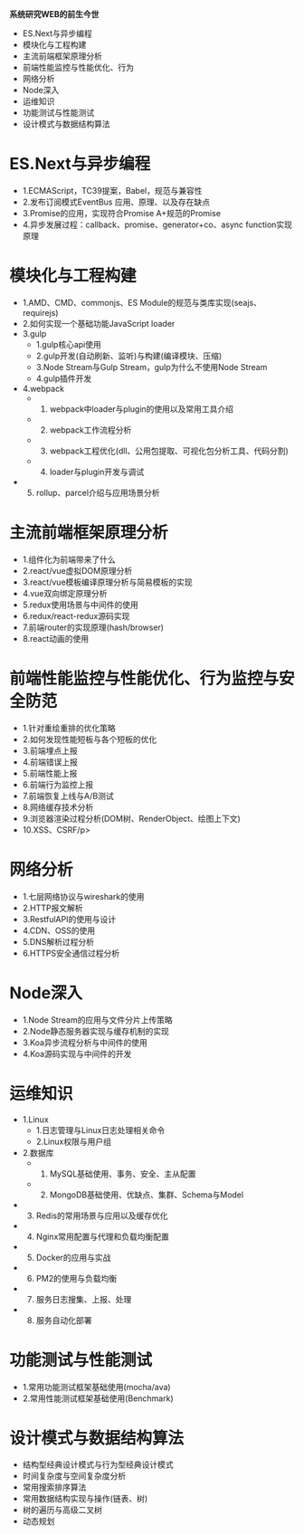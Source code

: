 **系统研究WEB的前生今世**

- ES.Next与异步编程
- 模块化与工程构建
- 主流前端框架原理分析
- 前端性能监控与性能优化、行为
- 网络分析
- Node深入
- 运维知识
- 功能测试与性能测试
- 设计模式与数据结构算法


# ES.Next与异步编程

- 1.ECMAScript，TC39提案，Babel，规范与兼容性
- 2.发布订阅模式EventBus 应用、原理、以及存在缺点
- 3.Promise的应用，实现符合Promise A+规范的Promise
- 4.异步发展过程：callback、promise、generator+co、async function实现原理

# 模块化与工程构建

- 1.AMD、CMD、commonjs、ES Module的规范与类库实现(seajs、requirejs)
- 2.如何实现一个基础功能JavaScript loader
- 3.gulp
	- 1.gulp核心api使用
	- 2.gulp开发(自动刷新、监听)与构建(编译模块、压缩)
	- 3.Node Stream与Gulp Stream，gulp为什么不使用Node Stream
	- 4.gulp插件开发
- 4.webpack
	- 1. webpack中loader与plugin的使用以及常用工具介绍
	- 2. webpack工作流程分析
	- 3. webpack工程优化(dll、公用包提取、可视化包分析工具、代码分割)
	- 4. loader与plugin开发与调试
- 5. rollup、parcel介绍与应用场景分析

# 主流前端框架原理分析

- 1.组件化为前端带来了什么
- 2.react/vue虚拟DOM原理分析
- 3.react/vue模板编译原理分析与简易模板的实现
- 4.vue双向绑定原理分析
- 5.redux使用场景与中间件的使用
- 6.redux/react-redux源码实现
- 7.前端router的实现原理(hash/browser)
- 8.react动画的使用

# 前端性能监控与性能优化、行为监控与安全防范

- 1.针对重绘重排的优化策略
- 2.如何发现性能短板与各个短板的优化
- 3.前端埋点上报
- 4.前端错误上报
- 5.前端性能上报
- 6.前端行为监控上报
- 7.前端恢复上线与A/B测试
- 8.网络缓存技术分析
- 9.浏览器渲染过程分析(DOM树、RenderObject、绘图上下文)
- 10.XSS、CSRF/p>

# 网络分析

- 1.七层网络协议与wireshark的使用
- 2.HTTP报文解析
- 3.RestfulAPI的使用与设计
- 4.CDN、OSS的使用
- 5.DNS解析过程分析
- 6.HTTPS安全通信过程分析

# Node深入

- 1.Node Stream的应用与文件分片上传策略
- 2.Node静态服务器实现与缓存机制的实现
- 3.Koa异步流程分析与中间件的使用
- 4.Koa源码实现与中间件的开发

# 运维知识

- 1.Linux
	- 1.日志管理与Linux日志处理相关命令
	- 2.Linux权限与用户组
- 2.数据库
	- 1. MySQL基础使用、事务、安全、主从配置
	- 2. MongoDB基础使用、优缺点、集群、Schema与Model
- 3. Redis的常用场景与应用以及缓存优化
- 4. Nginx常用配置与代理和负载均衡配置
- 5. Docker的应用与实战
- 6. PM2的使用与负载均衡
- 7. 服务日志搜集、上报、处理
- 8. 服务自动化部署

# 功能测试与性能测试

- 1.常用功能测试框架基础使用(mocha/ava)
- 2.常用性能测试框架基础使用(Benchmark)

# 设计模式与数据结构算法

- 结构型经典设计模式与行为型经典设计模式
- 时间复杂度与空间复杂度分析
- 常用搜索排序算法
- 常用数据结构实现与操作(链表、树)
- 树的遍历与高级二叉树
- 动态规划